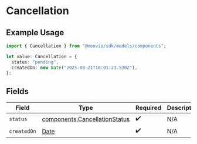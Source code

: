 # Cancellation

## Example Usage

```typescript
import { Cancellation } from "@moovio/sdk/models/components";

let value: Cancellation = {
  status: "pending",
  createdOn: new Date("2025-08-21T18:01:23.530Z"),
};
```

## Fields

| Field                                                                                         | Type                                                                                          | Required                                                                                      | Description                                                                                   |
| --------------------------------------------------------------------------------------------- | --------------------------------------------------------------------------------------------- | --------------------------------------------------------------------------------------------- | --------------------------------------------------------------------------------------------- |
| `status`                                                                                      | [components.CancellationStatus](../../models/components/cancellationstatus.md)                | :heavy_check_mark:                                                                            | N/A                                                                                           |
| `createdOn`                                                                                   | [Date](https://developer.mozilla.org/en-US/docs/Web/JavaScript/Reference/Global_Objects/Date) | :heavy_check_mark:                                                                            | N/A                                                                                           |